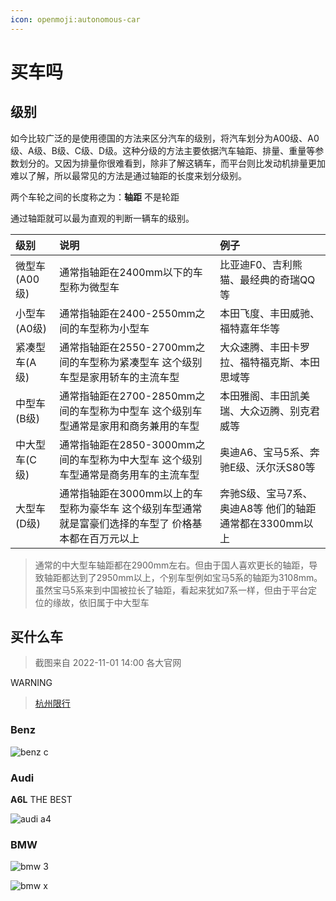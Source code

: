 ```yaml
---
icon: openmoji:autonomous-car
---
```


# 买车吗

## 级别

如今比较广泛的是使用德国的方法来区分汽车的级别，将汽车划分为A00级、A0级、A级、B级、C级、D级。这种分级的方法主要依据汽车轴距、排量、重量等参数划分的。又因为排量你很难看到，除非了解这辆车，而平台则比发动机排量更加难以了解，所以最常见的方法是通过轴距的长度来划分级别。

两个车轮之间的长度称之为：**轴距** 不是轮距

通过轴距就可以最为直观的判断一辆车的级别。

|级别|说明|例子|
|:----|:----|:----|
|微型车(A00级)|通常指轴距在2400mm以下的车型称为微型车|比亚迪F0、吉利熊猫、最经典的奇瑞QQ等|
|小型车(A0级)|通常指轴距在2400-2550mm之间的车型称为小型车|本田飞度、丰田威驰、福特嘉年华等|
|紧凑型车(A级)|通常指轴距在2550-2700mm之间的车型称为紧凑型车 这个级别车型是家用轿车的主流车型|大众速腾、丰田卡罗拉、福特福克斯、本田思域等|
|中型车(B级)|通常指轴距在2700-2850mm之间的车型称为中型车 这个级别车型通常是家用和商务兼用的车型|本田雅阁、丰田凯美瑞、大众迈腾、别克君威等|
|中大型车(C级)|通常指轴距在2850-3000mm之间的车型称为中大型车 这个级别车型通常是商务用车的主流车型|奥迪A6、宝马5系、奔驰E级、沃尔沃S80等|
|大型车(D级)|通常指轴距在3000mm以上的车型称为豪华车 这个级别车型通常就是富豪们选择的车型了 价格基本都在百万元以上|奔驰S级、宝马7系、奥迪A8等 他们的轴距通常都在3300mm以上|

> 通常的中大型车轴距都在2900mm左右。但由于国人喜欢更长的轴距，导致轴距都达到了2950mm以上，个别车型例如宝马5系的轴距为3108mm。虽然宝马5系来到中国被拉长了轴距，看起来犹如7系一样，但由于平台定位的缘故，依旧属于中大型车

## 买什么车

> 截图来自 2022-11-01 14:00 各大官网

WARNING
> [杭州限行](http://hz.bendibao.com/traffic/2014129/48928.shtm)

### Benz

![benz c](/car/benz_c.jpeg)

### Audi

**A6L** THE BEST

![audi a4](/car/audi_a4.png)

### BMW

![bmw 3](/car/bmw_3.jpeg)

![bmw x](/car/bmw_x.png)
